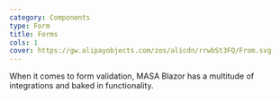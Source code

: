 ```yaml
---
category: Components
type: Form
title: Forms
cols: 1
cover: https://gw.alipayobjects.com/zos/alicdn/rrwbSt3FQ/From.svg
---
```


When it comes to form validation, MASA Blazor has a multitude of integrations and baked in functionality. 
